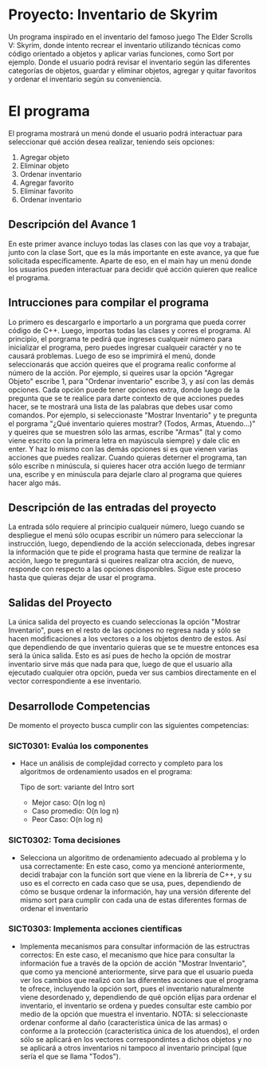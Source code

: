 # Proyecto: Inventario de Skyrim
Un programa inspirado en el inventario del famoso juego The Elder Scrolls V: Skyrim, donde intento recrear el inventario utilizando técnicas como código orientado a objetos y aplicar varias funciones, como Sort por ejemplo. Donde el usuario podrá revisar el inventario según las diferentes categorías de objetos, guardar y eliminar objetos, agregar y quitar favoritos y ordenar el inventario según su conveniencia.

# El programa
El programa mostrará un menú donde el usuario podrá interactuar para seleccionar qué acción desea realizar, teniendo seis opciones:
1. Agregar objeto
2. Eliminar objeto
3. Ordenar inventario
4. Agregar favorito
5. Eliminar favorito
6. Ordenar inventario

## Descripción del Avance 1
En este primer avance incluyo todas las clases con las que voy a trabajar, junto con la clase Sort, que es la más importante en este avance, ya que fue solicitada específicamente. Aparte de eso, en el main hay un menú donde los usuarios pueden interactuar para decidir qué acción quieren que realice el programa.

## Intrucciones para compilar el programa
Lo primero es descargarlo e importarlo a un porgrama que pueda correr código de C++. Luego, importas todas las clases y corres el programa. Al principio, el porgrama te pedirá que ingreses cualqueir número para inicializar el programa, pero puedes ingresar cualqueir caractér y no te causará problemas. Luego de eso se imprimirá el menú, donde seleccionarás que acción queires que el programa realic conforme al número de la acción. Por ejemplo, si queires usar la opción "Agregar Objeto" escribe 1, para "Ordenar inventario" escribe 3, y así con las demás opciones. Cada opción puede tener opciones extra, donde luego de la pregunta que se te realice para darte contexto de que acciones puedes hacer, se te mostrará una lista de las palabras que debes usar como comandos. Por ejemplo, si seleccionaste "Mostrar Inventario" y te pregunta el porgrama "¿Qué inventario quieres mostrar? (Todos, Armas, Atuendo...)" y queires que se muestren sólo las armas, escribe "Armas" (tal y como viene escrito con la primera letra en mayúscula siempre) y dale clic en enter. Y haz lo mismo con las demás opciones si es que vienen varias acciones que puedes realizar. Cuando quieras deterner el programa, tan sólo escribe n minúscula, si quieres hacer otra acción luego de termianr una, escribe y en minúscula para dejarle claro al programa que quieres hacer algo más.

## Descripción de las entradas del proyecto
La entrada sólo requiere al principio cualqueir número, luego cuando se despliegue el menú sólo ocupas escribir un número para seleccionar la instrucción, luego, dependiendo de la acción seleccionada, debes ingresar la información que te pide el programa hasta que termine de realizar la acción, luego te preguntará si queires realizar otra acción, de nuevo, responde con respecto a las opciones disponibles. Sigue este proceso hasta que quieras dejar de usar el programa.

## Salidas del Proyecto
La única salida del proyecto es cuando seleccionas la opción "Mostrar Inventario", pues en el resto de las opciones no regresa nada y sólo se hacen modificaciones a los vectores o a los objetos dentro de estos. Así que dependiendo de que inventario quieras que se te muestre entonces esa será la única salida. Esto es así pues de hecho la opción de mostrar inventario sirve más que nada para que, luego de que el usuario alla ejecutado cualquier otra opción, pueda ver sus cambios directamente en el vector correspondiente a ese inventario.

## Desarrollode Competencias
De momento el proyecto busca cumplir con las siguientes competencias:
### SICT0301: Evalúa los componentes
- Hace un análisis de complejidad correcto y completo para los algoritmos de ordenamiento usados en el programa:
  
  Tipo de sort: variante del Intro sort
  - Mejor caso: O(n log n)
  - Caso promedio: O(n log n)
  - Peor Caso: O(n log n) 
### SICT0302: Toma decisiones 
- Selecciona un algoritmo de ordenamiento adecuado al problema y lo usa correctamente:
  En este caso, como ya mencioné anteriormente, decidí trabajar con la función sort que viene en la librería <algorithm> de C++, y su uso es el correcto en cada caso que se usa, pues, dependiendo de cómo se busque ordenar la información, hay una versión diferente del mismo sort para cumplir con cada una de estas diferentes formas de ordenar el inventario
### SICT0303: Implementa acciones científicas
- Implementa mecanismos para consultar información de las estructras correctos:
  En este caso, el mecanismo que hice para consultar la información fue a través de la opción de acción "Mostrar Inventario", que como ya mencioné anteriormente, sirve para que el usuario pueda ver los cambios que realizó con las diferentes acciones que el programa te ofrece, incluyendo la opción sort, pues el inventario naturalmente viene desordenado y, dependiendo de qué opción elijas para ordenar el inventario, el inventario se ordena y puedes consultar este cambio por medio de la opción que muestra el inventario. NOTA: si seleccionaste ordenar conforme al daño (característica única de las armas) o conforme a la protección (característica única de los atuendos), el orden sólo se aplicará en los vectores correspondintes a dichos objetos y no se aplicará a otros inventarios ni tampoco al inventario principal (que sería el que se llama "Todos"). 

